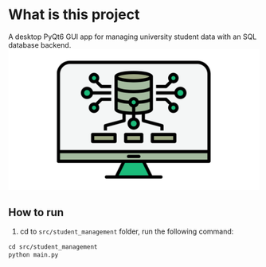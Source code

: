 # What is this project
A desktop PyQt6 GUI app for managing university student data with an SQL database backend.
![Student Management System](resources/icons/17.png)
## How to run
1. cd to `src/student_management` folder, run the following command:
```
cd src/student_management
python main.py
```